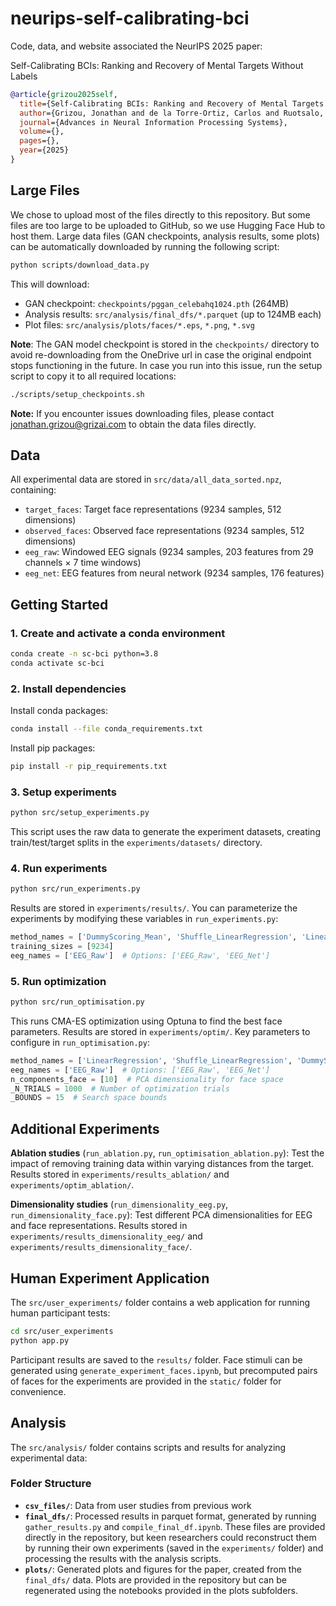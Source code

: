# neurips-self-calibrating-bci
Code, data, and website associated the NeurIPS 2025 paper: 

Self-Calibrating BCIs: Ranking and Recovery of Mental Targets Without Labels

```bibtex
@article{grizou2025self,
  title={Self-Calibrating BCIs: Ranking and Recovery of Mental Targets Without Labels},
  author={Grizou, Jonathan and de la Torre-Ortiz, Carlos and Ruotsalo, Tuukka},
  journal={Advances in Neural Information Processing Systems},
  volume={},
  pages={},
  year={2025}
}
```


## Large Files

We chose to upload most of the files directly to this repository. But some files are too large to be uploaded to GitHub, so we use Hugging Face Hub to host them. Large data files (GAN checkpoints, analysis results, some plots) can be automatically downloaded by running the following script:

```bash
python scripts/download_data.py
```

This will download:
- GAN checkpoint: `checkpoints/pggan_celebahq1024.pth` (264MB)
- Analysis results: `src/analysis/final_dfs/*.parquet` (up to 124MB each)
- Plot files: `src/analysis/plots/faces/*.eps`, `*.png`, `*.svg`

**Note**: The GAN model checkpoint is stored in the `checkpoints/` directory to avoid re-downloading from the OneDrive url in case the original endpoint stops functioning in the future. In case you run into this issue, run the setup script to copy it to all required locations:

```bash
./scripts/setup_checkpoints.sh
```

**Note:** If you encounter issues downloading files, please contact jonathan.grizou@grizai.com to obtain the data files directly.

## Data

All experimental data are stored in `src/data/all_data_sorted.npz`, containing:
- `target_faces`: Target face representations (9234 samples, 512 dimensions)
- `observed_faces`: Observed face representations (9234 samples, 512 dimensions)
- `eeg_raw`: Windowed EEG signals (9234 samples, 203 features from 29 channels × 7 time windows)
- `eeg_net`: EEG features from neural network (9234 samples, 176 features)

## Getting Started

### 1. Create and activate a conda environment

```bash
conda create -n sc-bci python=3.8
conda activate sc-bci
```

### 2. Install dependencies

Install conda packages:
```bash
conda install --file conda_requirements.txt
```

Install pip packages:
```bash
pip install -r pip_requirements.txt
```

### 3. Setup experiments

```bash
python src/setup_experiments.py
```

This script uses the raw data to generate the experiment datasets, creating train/test/target splits in the `experiments/datasets/` directory.

### 4. Run experiments

```bash
python src/run_experiments.py
```

Results are stored in `experiments/results/`. You can parameterize the experiments by modifying these variables in `run_experiments.py`:

```python
method_names = ['DummyScoring_Mean', 'Shuffle_LinearRegression', 'LinearRegression']
training_sizes = [9234]
eeg_names = ['EEG_Raw']  # Options: ['EEG_Raw', 'EEG_Net']
```

### 5. Run optimization

```bash
python src/run_optimisation.py
```

This runs CMA-ES optimization using Optuna to find the best face parameters. Results are stored in `experiments/optim/`. Key parameters to configure in `run_optimisation.py`:

```python
method_names = ['LinearRegression', 'Shuffle_LinearRegression', 'DummyScoring_Mean']
eeg_names = ['EEG_Raw']  # Options: ['EEG_Raw', 'EEG_Net']
n_components_face = [10]  # PCA dimensionality for face space
_N_TRIALS = 1000  # Number of optimization trials
_BOUNDS = 15  # Search space bounds
```

## Additional Experiments

**Ablation studies** (`run_ablation.py`, `run_optimisation_ablation.py`): Test the impact of removing training data within varying distances from the target. Results stored in `experiments/results_ablation/` and `experiments/optim_ablation/`.

**Dimensionality studies** (`run_dimensionality_eeg.py`, `run_dimensionality_face.py`): Test different PCA dimensionalities for EEG and face representations. Results stored in `experiments/results_dimensionality_eeg/` and `experiments/results_dimensionality_face/`.

## Human Experiment Application

The `src/user_experiments/` folder contains a web application for running human participant tests:

```bash
cd src/user_experiments
python app.py
```

Participant results are saved to the `results/` folder. Face stimuli can be generated using `generate_experiment_faces.ipynb`, but precomputed pairs of faces for the experiments are provided in the `static/` folder for convenience.

## Analysis

The `src/analysis/` folder contains scripts and results for analyzing experimental data:

### Folder Structure

- **`csv_files/`**: Data from user studies from previous work
- **`final_dfs/`**: Processed results in parquet format, generated by running `gather_results.py` and `compile_final_df.ipynb`. These files are provided directly in the repository, but keen researchers could reconstruct them by running their own experiments (saved in the `experiments/` folder) and processing the results with the analysis scripts.
- **`plots/`**: Generated plots and figures for the paper, created from the `final_dfs/` data. Plots are provided in the repository but can be regenerated using the notebooks provided in the plots subfolders.
